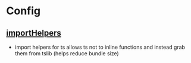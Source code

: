 # Config

## [importHelpers](https://www.typescriptlang.org/tsconfig/#importHelpers)
- import helpers for ts allows ts not to inline functions and instead grab them from tslib (helps reduce bundle size)